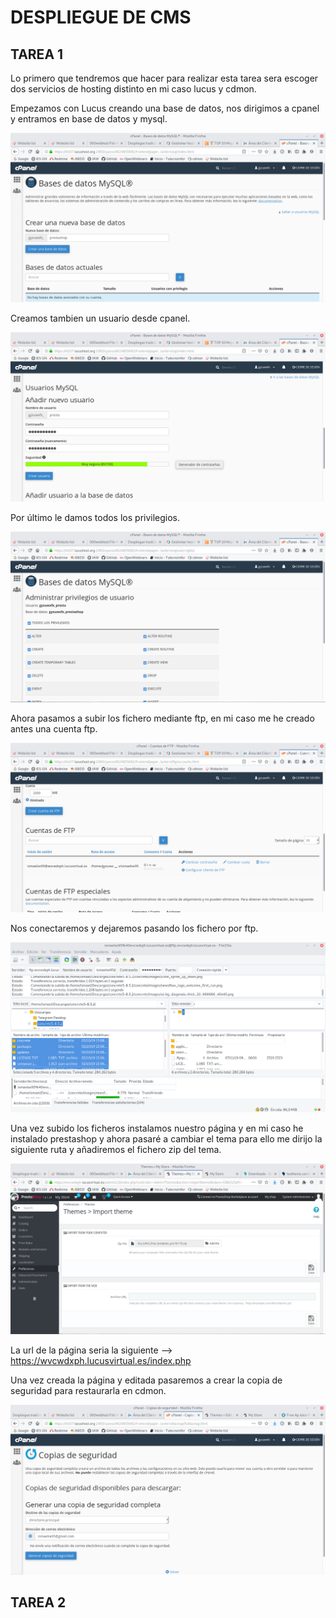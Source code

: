 # DESPLIEGUE DE CMS

## TAREA 1

Lo primero que tendremos que hacer para realizar esta tarea sera escoger dos servicios de hosting distinto en mi caso lucus y cdmon.

Empezamos con Lucus creando una base de datos, nos dirigimos a cpanel y entramos en base de datos y mysql.

![Primera página](img/lucus2.png)

Creamos tambien un usuario desde cpanel.

![Primera página](img/lucus3.png)

Por último le damos todos los privilegios.

![Primera página](img/lucus4.png)

Ahora pasamos a subir los fichero mediante ftp, en mi caso me he creado antes una cuenta ftp.

![Primera página](img/lucus5.png)

Nos conectaremos y dejaremos pasando los fichero por ftp.

![Primera página](img/lucus1.png)

Una vez subido los ficheros instalamos nuestro página y en mi caso he instalado prestashop y ahora pasaré a cambiar el tema para ello me dirijo la siguiente ruta y añadiremos el fichero zip del tema.

![Primera página](img/lucus6.png)

La url de la página seria la siguiente --> https://wvcwdxph.lucusvirtual.es/index.php

Una vez creada la página y editada pasaremos a crear la copia de seguridad para restaurarla en cdmon.

![Primera página](img/lucus7.png)

## TAREA 2